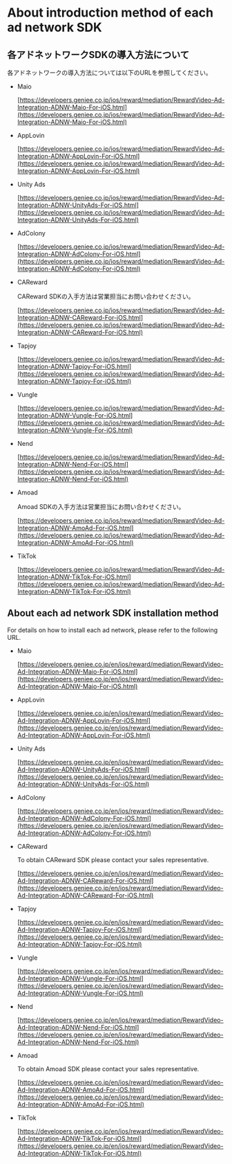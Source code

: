 # About introduction method of each ad network SDK


## 各アドネットワークSDKの導入方法について

各アドネットワークの導入方法については以下のURLを参照してください。

- Maio

	[https://developers.geniee.co.jp/ios/reward/mediation/RewardVideo-Ad-Integration-ADNW-Maio-For-iOS.html](https://developers.geniee.co.jp/ios/reward/mediation/RewardVideo-Ad-Integration-ADNW-Maio-For-iOS.html)

- AppLovin

	[https://developers.geniee.co.jp/ios/reward/mediation/RewardVideo-Ad-Integration-ADNW-AppLovin-For-iOS.html](https://developers.geniee.co.jp/ios/reward/mediation/RewardVideo-Ad-Integration-ADNW-AppLovin-For-iOS.html)

- Unity Ads

	[https://developers.geniee.co.jp/ios/reward/mediation/RewardVideo-Ad-Integration-ADNW-UnityAds-For-iOS.html](https://developers.geniee.co.jp/ios/reward/mediation/RewardVideo-Ad-Integration-ADNW-UnityAds-For-iOS.html)

- AdColony
	
	[https://developers.geniee.co.jp/ios/reward/mediation/RewardVideo-Ad-Integration-ADNW-AdColony-For-iOS.html](https://developers.geniee.co.jp/ios/reward/mediation/RewardVideo-Ad-Integration-ADNW-AdColony-For-iOS.html)

- CAReward

	CAReward SDKの入手方法は営業担当にお問い合わせください。
	
	[https://developers.geniee.co.jp/ios/reward/mediation/RewardVideo-Ad-Integration-ADNW-CAReward-For-iOS.html](https://developers.geniee.co.jp/ios/reward/mediation/RewardVideo-Ad-Integration-ADNW-CAReward-For-iOS.html)

- Tapjoy

	[https://developers.geniee.co.jp/ios/reward/mediation/RewardVideo-Ad-Integration-ADNW-Tapjoy-For-iOS.html](https://developers.geniee.co.jp/ios/reward/mediation/RewardVideo-Ad-Integration-ADNW-Tapjoy-For-iOS.html)

- Vungle

	[https://developers.geniee.co.jp/ios/reward/mediation/RewardVideo-Ad-Integration-ADNW-Vungle-For-iOS.html](https://developers.geniee.co.jp/ios/reward/mediation/RewardVideo-Ad-Integration-ADNW-Vungle-For-iOS.html)

- Nend

	[https://developers.geniee.co.jp/ios/reward/mediation/RewardVideo-Ad-Integration-ADNW-Nend-For-iOS.html](https://developers.geniee.co.jp/ios/reward/mediation/RewardVideo-Ad-Integration-ADNW-Nend-For-iOS.html)

- Amoad

	Amoad SDKの入手方法は営業担当にお問い合わせください。
	
	[https://developers.geniee.co.jp/ios/reward/mediation/RewardVideo-Ad-Integration-ADNW-AmoAd-For-iOS.html](https://developers.geniee.co.jp/ios/reward/mediation/RewardVideo-Ad-Integration-ADNW-AmoAd-For-iOS.html)
	
- TikTok

	[https://developers.geniee.co.jp/ios/reward/mediation/RewardVideo-Ad-Integration-ADNW-TikTok-For-iOS.html](https://developers.geniee.co.jp/ios/reward/mediation/RewardVideo-Ad-Integration-ADNW-TikTok-For-iOS.html)

## About each ad network SDK installation method

For details on how to install each ad network, please refer to the following URL.

- Maio

	[https://developers.geniee.co.jp/en/ios/reward/mediation/RewardVideo-Ad-Integration-ADNW-Maio-For-iOS.html](https://developers.geniee.co.jp/en/ios/reward/mediation/RewardVideo-Ad-Integration-ADNW-Maio-For-iOS.html)

- AppLovin

	[https://developers.geniee.co.jp/en/ios/reward/mediation/RewardVideo-Ad-Integration-ADNW-AppLovin-For-iOS.html](https://developers.geniee.co.jp/en/ios/reward/mediation/RewardVideo-Ad-Integration-ADNW-AppLovin-For-iOS.html)


- Unity Ads

	[https://developers.geniee.co.jp/en/ios/reward/mediation/RewardVideo-Ad-Integration-ADNW-UnityAds-For-iOS.html](https://developers.geniee.co.jp/en/ios/reward/mediation/RewardVideo-Ad-Integration-ADNW-UnityAds-For-iOS.html)

- AdColony
	
	[https://developers.geniee.co.jp/en/ios/reward/mediation/RewardVideo-Ad-Integration-ADNW-AdColony-For-iOS.html](https://developers.geniee.co.jp/en/ios/reward/mediation/RewardVideo-Ad-Integration-ADNW-AdColony-For-iOS.html)

- CAReward

	To obtain CAReward SDK please contact your sales representative.
	
	[https://developers.geniee.co.jp/en/ios/reward/mediation/RewardVideo-Ad-Integration-ADNW-CAReward-For-iOS.html](https://developers.geniee.co.jp/en/ios/reward/mediation/RewardVideo-Ad-Integration-ADNW-CAReward-For-iOS.html)

- Tapjoy

	[https://developers.geniee.co.jp/en/ios/reward/mediation/RewardVideo-Ad-Integration-ADNW-Tapjoy-For-iOS.html](https://developers.geniee.co.jp/en/ios/reward/mediation/RewardVideo-Ad-Integration-ADNW-Tapjoy-For-iOS.html)

- Vungle

	[https://developers.geniee.co.jp/en/ios/reward/mediation/RewardVideo-Ad-Integration-ADNW-Vungle-For-iOS.html](https://developers.geniee.co.jp/en/ios/reward/mediation/RewardVideo-Ad-Integration-ADNW-Vungle-For-iOS.html)

- Nend

	[https://developers.geniee.co.jp/en/ios/reward/mediation/RewardVideo-Ad-Integration-ADNW-Nend-For-iOS.html](https://developers.geniee.co.jp/en/ios/reward/mediation/RewardVideo-Ad-Integration-ADNW-Nend-For-iOS.html)

- Amoad

	To obtain Amoad SDK please contact your sales representative.
	
	[https://developers.geniee.co.jp/en/ios/reward/mediation/RewardVideo-Ad-Integration-ADNW-AmoAd-For-iOS.html](https://developers.geniee.co.jp/en/ios/reward/mediation/RewardVideo-Ad-Integration-ADNW-AmoAd-For-iOS.html)

- TikTok

	[https://developers.geniee.co.jp/en/ios/reward/mediation/RewardVideo-Ad-Integration-ADNW-TikTok-For-iOS.html](https://developers.geniee.co.jp/en/ios/reward/mediation/RewardVideo-Ad-Integration-ADNW-TikTok-For-iOS.html)
